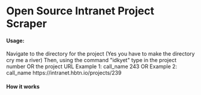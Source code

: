 <h1> Open Source Intranet Project Scraper </h1>


<h4> Usage: </h4>
	Navigate to the directory for the project (Yes you have to make the directory cry me a river)
	Then, using the command "idkyet" type in the project number OR the project URL
	Example 1:
		call_name 243
	OR
	Example 2:
		call_name https://intranet.hbtn.io/projects/239

<h4> How it works </h4>